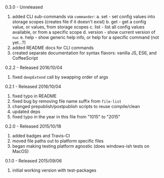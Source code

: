 0.3.0 - Unreleased

1. added CLI sub-commands via `commander`:
    a. set - set config values into storage scopes (creates file if it doesn't exist)
    b. get - get a config value, or values, from storage scopes
    c. list - list all config values available, or from a specific scope
    d. version - show current version of `nuc`
    e. help - show generic help info, or help for a specific command (not yet...?)
2. added README docs for CLI commands
3. created separate documentation for syntax flavors: vanilla JS, ES6, and CoffeeScript

0.2.2 - Released 2016/10/04

1. fixed `deepExtend` call by swapping order of args

0.2.1 - Released 2016/10/04

1. fixed typo in README
2. fixed bug by removing file name suffix from `file-list`
3. changed prepublish/postpublish scripts to reuse compile/clean
4. updated deps
5. fixed typo in the year in this file from "1015" to "2015"

0.2.0 - Released 2015/10/18

1. added badges and Travis-CI
2. moved file paths out to platform specific files
3. began making testing platform agnostic (does windows-ish tests on MacOS)

0.1.0 - Released 2015/09/06

1. initial working version with test-packages
